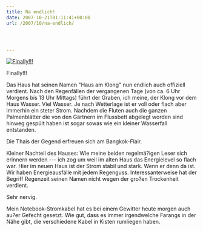 ```yaml
---
title: Na endlich!
date: 2007-10-21T01:11:41+00:00
url: /2007/10/na-endlich/




---
```

<div class="flickr">
  <a href="http://www.flickr.com/photos/schreibblogade/1672950163/" title="Finally!!!"><img src="//farm3.static.flickr.com/2117/1672950163_37b91dcec2.jpg" alt="Finally!!!" /></a></p>

  <p>
    Finally!!!
  </p>
</div>

Das Haus hat seinen Namen "Haus am Klong" nun endlich auch offiziell verdient. Nach den Regenfällen der vergangenen Tage (von ca. 6 Uhr Morgens bis 13 Uhr Mittags) führt der Graben, ich meine, der Klong vor dem Haus Wasser. Viel Wasser. Je nach Wetterlage ist er voll oder flach aber immerhin ein steter Strom. Nachdem die Fluten auch die ganzen Palmenblätter die von den Gärtnern im Flussbett abgelegt worden sind hinweg gespült haben ist sogar sowas wie ein kleiner Wasserfall entstanden.

Die Thais der Gegend erfreuen sich am Bangkok-Flair.

Kleiner Nachteil des Hauses: Wie meine beiden regelmä?igen Leser sich erinnern werden --- ich zog um weil im alten Haus das Energielevel so flach war. Hier im neuen Haus ist der Strom stabil und stark. Wenn er denn da ist. Wir haben Energieausfälle mit jedem Regenguss. Interessanterweise hat der Begriff Regenzeit seinen Namen nicht wegen der gro?en Trockenheit verdient.

Sehr nervig.

Mein Notebook-Stromkabel hat es bei einem Gewitter heute morgen auch au?er Gefecht gesetzt. Wie gut, dass es immer irgendwelche Farangs in der Nähe gibt, die verschiedene Kabel in Kisten rumliegen haben.
